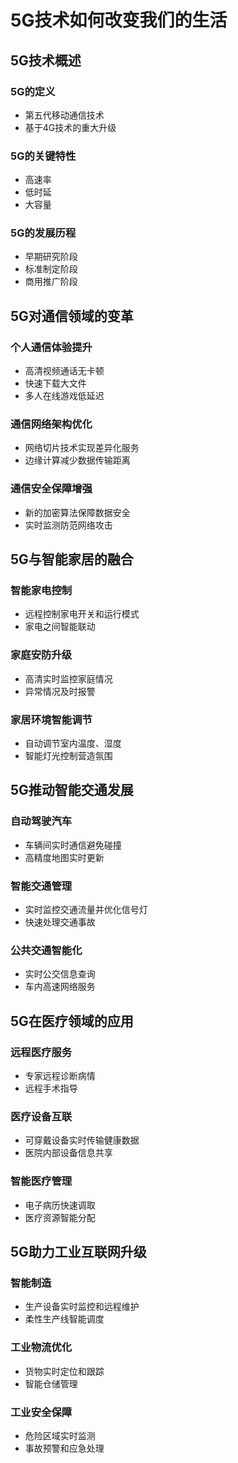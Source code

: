 # 5G技术如何改变我们的生活

## 5G技术概述

### 5G的定义

- 第五代移动通信技术
- 基于4G技术的重大升级

### 5G的关键特性

- 高速率
- 低时延
- 大容量

### 5G的发展历程

- 早期研究阶段
- 标准制定阶段
- 商用推广阶段

## 5G对通信领域的变革

### 个人通信体验提升

- 高清视频通话无卡顿
- 快速下载大文件
- 多人在线游戏低延迟

### 通信网络架构优化

- 网络切片技术实现差异化服务
- 边缘计算减少数据传输距离

### 通信安全保障增强

- 新的加密算法保障数据安全
- 实时监测防范网络攻击

## 5G与智能家居的融合

### 智能家电控制

- 远程控制家电开关和运行模式
- 家电之间智能联动

### 家庭安防升级

- 高清实时监控家庭情况
- 异常情况及时报警

### 家居环境智能调节

- 自动调节室内温度、湿度
- 智能灯光控制营造氛围

## 5G推动智能交通发展

### 自动驾驶汽车

- 车辆间实时通信避免碰撞
- 高精度地图实时更新

### 智能交通管理

- 实时监控交通流量并优化信号灯
- 快速处理交通事故

### 公共交通智能化

- 实时公交信息查询
- 车内高速网络服务

## 5G在医疗领域的应用

### 远程医疗服务

- 专家远程诊断病情
- 远程手术指导

### 医疗设备互联

- 可穿戴设备实时传输健康数据
- 医院内部设备信息共享

### 智能医疗管理

- 电子病历快速调取
- 医疗资源智能分配

## 5G助力工业互联网升级

### 智能制造

- 生产设备实时监控和远程维护
- 柔性生产线智能调度

### 工业物流优化

- 货物实时定位和跟踪
- 智能仓储管理

### 工业安全保障

- 危险区域实时监测
- 事故预警和应急处理
